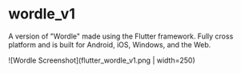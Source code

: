# wordle_v1

A version of "Wordle" made using the Flutter framework. Fully cross platform
and is built for Android, iOS, Windows, and the Web.

![Wordle Screenshot](flutter_wordle_v1.png | width=250)